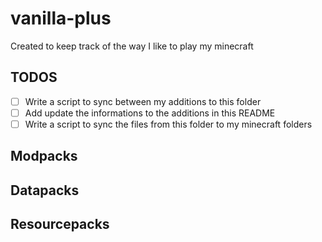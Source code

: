 # vanilla-plus
Created to keep track of the way I like to play my minecraft

## TODOS
  - [ ] Write a script to sync between my additions to this folder
  - [ ] Add update the informations to the additions in this README
  - [ ] Write a script to sync the files from this folder to my minecraft folders

## Modpacks

## Datapacks

## Resourcepacks
